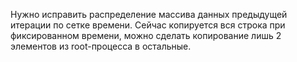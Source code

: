 Нужно исправить распределение массива данных предыдущей итерации по сетке времени.
Сейчас копируется вся строка при фиксированном времени, можно сделать копирование лишь 2 элементов из root-процесса в остальные.
